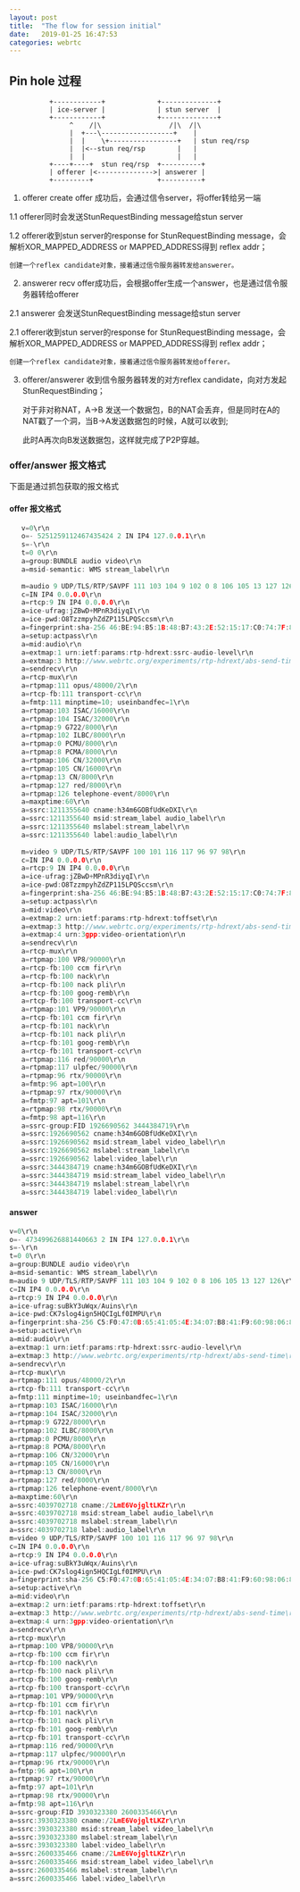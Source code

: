 ```yaml
---
layout: post
title:  "The flow for session initial"
date:   2019-01-25 16:47:53
categories: webrtc
---
```


## Pin hole 过程

              +------------+             +--------------+
              | ice-server |             | stun server  |
              +------------+             +--------------+
                   ^    /|\                 /|\  /|\
                   |  +---\------------------+    |
                   |  |    \+-----------------+   | stun req/rsp
                   |  |<--stun req/rsp        |   | 
                   |  |                       |   |
              +----+----+  stun req/rsp  +----------+
              | offerer |<-------------->| answerer |
              +---------+                +----------+

1. offerer  create offer 成功后，会通过信令server，将offer转给另一端

1.1 offerer同时会发送StunRequestBinding message给stun server

1.2 offerer收到stun server的response for StunRequestBinding message，会解析XOR_MAPPED_ADDRESS or MAPPED_ADDRESS得到 reflex addr；
    
    创建一个reflex candidate对象，接着通过信令服务器转发给answerer。

2. answerer recv offer成功后，会根据offer生成一个answer，也是通过信令服务器转给offerer

2.1 answerer 会发送StunRequestBinding message给stun server

2.1 offerer收到stun server的response for StunRequestBinding message，会解析XOR_MAPPED_ADDRESS or MAPPED_ADDRESS得到 reflex addr；
    
    创建一个reflex candidate对象，接着通过信令服务器转发给offerer。
    
3. offerer/answerer 收到信令服务器转发的对方reflex candidate，向对方发起StunRequestBinding；
   
   对于非对称NAT，A->B 发送一个数据包，B的NAT会丢弃，但是同时在A的NAT戳了一个洞，当B->A发送数据包的时候，A就可以收到;
   
   此时A再次向B发送数据包，这样就完成了P2P穿越。

### offer/answer 报文格式

下面是通过抓包获取的报文格式

#### offer 报文格式

```c
   v=0\r\n
   o=- 5251259112467435424 2 IN IP4 127.0.0.1\r\n
   s=-\r\n
   t=0 0\r\n
   a=group:BUNDLE audio video\r\n
   a=msid-semantic: WMS stream_label\r\n
   
   m=audio 9 UDP/TLS/RTP/SAVPF 111 103 104 9 102 0 8 106 105 13 127 126\r\n
   c=IN IP4 0.0.0.0\r\n
   a=rtcp:9 IN IP4 0.0.0.0\r\n
   a=ice-ufrag:jZBwD+MPnR3diyqI\r\n
   a=ice-pwd:O8TzzmpyhZdZP115LPQSccsm\r\n
   a=fingerprint:sha-256 46:BE:94:B5:1B:48:B7:43:2E:52:15:17:C0:74:7F:89:C5:68:11:EB:8D:C2:54:7E:1F:9B:63:7F:EA:C0:F0:BA\r\n
   a=setup:actpass\r\n
   a=mid:audio\r\n
   a=extmap:1 urn:ietf:params:rtp-hdrext:ssrc-audio-level\r\n
   a=extmap:3 http://www.webrtc.org/experiments/rtp-hdrext/abs-send-time\r\n
   a=sendrecv\r\n
   a=rtcp-mux\r\n
   a=rtpmap:111 opus/48000/2\r\n
   a=rtcp-fb:111 transport-cc\r\n
   a=fmtp:111 minptime=10; useinbandfec=1\r\n
   a=rtpmap:103 ISAC/16000\r\n
   a=rtpmap:104 ISAC/32000\r\n
   a=rtpmap:9 G722/8000\r\n
   a=rtpmap:102 ILBC/8000\r\n
   a=rtpmap:0 PCMU/8000\r\n
   a=rtpmap:8 PCMA/8000\r\n
   a=rtpmap:106 CN/32000\r\n
   a=rtpmap:105 CN/16000\r\n
   a=rtpmap:13 CN/8000\r\n
   a=rtpmap:127 red/8000\r\n
   a=rtpmap:126 telephone-event/8000\r\n
   a=maxptime:60\r\n
   a=ssrc:1211355640 cname:h34m6GOBfUdKeDXI\r\n
   a=ssrc:1211355640 msid:stream_label audio_label\r\n
   a=ssrc:1211355640 mslabel:stream_label\r\n
   a=ssrc:1211355640 label:audio_label\r\n
   
   m=video 9 UDP/TLS/RTP/SAVPF 100 101 116 117 96 97 98\r\n
   c=IN IP4 0.0.0.0\r\n
   a=rtcp:9 IN IP4 0.0.0.0\r\n
   a=ice-ufrag:jZBwD+MPnR3diyqI\r\n
   a=ice-pwd:O8TzzmpyhZdZP115LPQSccsm\r\n
   a=fingerprint:sha-256 46:BE:94:B5:1B:48:B7:43:2E:52:15:17:C0:74:7F:89:C5:68:11:EB:8D:C2:54:7E:1F:9B:63:7F:EA:C0:F0:BA\r\n
   a=setup:actpass\r\n
   a=mid:video\r\n
   a=extmap:2 urn:ietf:params:rtp-hdrext:toffset\r\n
   a=extmap:3 http://www.webrtc.org/experiments/rtp-hdrext/abs-send-time\r\n
   a=extmap:4 urn:3gpp:video-orientation\r\n
   a=sendrecv\r\n
   a=rtcp-mux\r\n
   a=rtpmap:100 VP8/90000\r\n
   a=rtcp-fb:100 ccm fir\r\n
   a=rtcp-fb:100 nack\r\n
   a=rtcp-fb:100 nack pli\r\n
   a=rtcp-fb:100 goog-remb\r\n
   a=rtcp-fb:100 transport-cc\r\n
   a=rtpmap:101 VP9/90000\r\n
   a=rtcp-fb:101 ccm fir\r\n
   a=rtcp-fb:101 nack\r\n
   a=rtcp-fb:101 nack pli\r\n
   a=rtcp-fb:101 goog-remb\r\n
   a=rtcp-fb:101 transport-cc\r\n
   a=rtpmap:116 red/90000\r\n
   a=rtpmap:117 ulpfec/90000\r\n
   a=rtpmap:96 rtx/90000\r\n
   a=fmtp:96 apt=100\r\n
   a=rtpmap:97 rtx/90000\r\n
   a=fmtp:97 apt=101\r\n
   a=rtpmap:98 rtx/90000\r\n
   a=fmtp:98 apt=116\r\n
   a=ssrc-group:FID 1926690562 3444384719\r\n
   a=ssrc:1926690562 cname:h34m6GOBfUdKeDXI\r\n
   a=ssrc:1926690562 msid:stream_label video_label\r\n
   a=ssrc:1926690562 mslabel:stream_label\r\n
   a=ssrc:1926690562 label:video_label\r\n
   a=ssrc:3444384719 cname:h34m6GOBfUdKeDXI\r\n
   a=ssrc:3444384719 msid:stream_label video_label\r\n
   a=ssrc:3444384719 mslabel:stream_label\r\n
   a=ssrc:3444384719 label:video_label\r\n
```

#### answer

```c
v=0\r\n
o=- 473499626881440663 2 IN IP4 127.0.0.1\r\n
s=-\r\n
t=0 0\r\n
a=group:BUNDLE audio video\r\n
a=msid-semantic: WMS stream_label\r\n
m=audio 9 UDP/TLS/RTP/SAVPF 111 103 104 9 102 0 8 106 105 13 127 126\r\n
c=IN IP4 0.0.0.0\r\n
a=rtcp:9 IN IP4 0.0.0.0\r\n
a=ice-ufrag:suBkY3uWqx/Auins\r\n
a=ice-pwd:CK7slog4ign5HQCIgLf0IMPU\r\n
a=fingerprint:sha-256 C5:F0:47:0B:65:41:05:4E:34:07:B8:41:F9:60:98:06:8E:87:10:1D:A2:BB:90:A1:D4:82:46:2F:03:19:CF:2F\r\n
a=setup:active\r\n
a=mid:audio\r\n
a=extmap:1 urn:ietf:params:rtp-hdrext:ssrc-audio-level\r\n
a=extmap:3 http://www.webrtc.org/experiments/rtp-hdrext/abs-send-time\r\n
a=sendrecv\r\n
a=rtcp-mux\r\n
a=rtpmap:111 opus/48000/2\r\n
a=rtcp-fb:111 transport-cc\r\n
a=fmtp:111 minptime=10; useinbandfec=1\r\n
a=rtpmap:103 ISAC/16000\r\n
a=rtpmap:104 ISAC/32000\r\n
a=rtpmap:9 G722/8000\r\n
a=rtpmap:102 ILBC/8000\r\n
a=rtpmap:0 PCMU/8000\r\n
a=rtpmap:8 PCMA/8000\r\n
a=rtpmap:106 CN/32000\r\n
a=rtpmap:105 CN/16000\r\n
a=rtpmap:13 CN/8000\r\n
a=rtpmap:127 red/8000\r\n
a=rtpmap:126 telephone-event/8000\r\n
a=maxptime:60\r\n
a=ssrc:4039702718 cname:/2LmE6VojgltLKZr\r\n
a=ssrc:4039702718 msid:stream_label audio_label\r\n
a=ssrc:4039702718 mslabel:stream_label\r\n
a=ssrc:4039702718 label:audio_label\r\n
m=video 9 UDP/TLS/RTP/SAVPF 100 101 116 117 96 97 98\r\n
c=IN IP4 0.0.0.0\r\n
a=rtcp:9 IN IP4 0.0.0.0\r\n
a=ice-ufrag:suBkY3uWqx/Auins\r\n
a=ice-pwd:CK7slog4ign5HQCIgLf0IMPU\r\n
a=fingerprint:sha-256 C5:F0:47:0B:65:41:05:4E:34:07:B8:41:F9:60:98:06:8E:87:10:1D:A2:BB:90:A1:D4:82:46:2F:03:19:CF:2F\r\n
a=setup:active\r\n
a=mid:video\r\n
a=extmap:2 urn:ietf:params:rtp-hdrext:toffset\r\n
a=extmap:3 http://www.webrtc.org/experiments/rtp-hdrext/abs-send-time\r\n
a=extmap:4 urn:3gpp:video-orientation\r\n
a=sendrecv\r\n
a=rtcp-mux\r\n
a=rtpmap:100 VP8/90000\r\n
a=rtcp-fb:100 ccm fir\r\n
a=rtcp-fb:100 nack\r\n
a=rtcp-fb:100 nack pli\r\n
a=rtcp-fb:100 goog-remb\r\n
a=rtcp-fb:100 transport-cc\r\n
a=rtpmap:101 VP9/90000\r\n
a=rtcp-fb:101 ccm fir\r\n
a=rtcp-fb:101 nack\r\n
a=rtcp-fb:101 nack pli\r\n
a=rtcp-fb:101 goog-remb\r\n
a=rtcp-fb:101 transport-cc\r\n
a=rtpmap:116 red/90000\r\n
a=rtpmap:117 ulpfec/90000\r\n
a=rtpmap:96 rtx/90000\r\n
a=fmtp:96 apt=100\r\n
a=rtpmap:97 rtx/90000\r\n
a=fmtp:97 apt=101\r\n
a=rtpmap:98 rtx/90000\r\n
a=fmtp:98 apt=116\r\n
a=ssrc-group:FID 3930323380 2600335466\r\n
a=ssrc:3930323380 cname:/2LmE6VojgltLKZr\r\n
a=ssrc:3930323380 msid:stream_label video_label\r\n
a=ssrc:3930323380 mslabel:stream_label\r\n
a=ssrc:3930323380 label:video_label\r\n
a=ssrc:2600335466 cname:/2LmE6VojgltLKZr\r\n
a=ssrc:2600335466 msid:stream_label video_label\r\n
a=ssrc:2600335466 mslabel:stream_label\r\n
a=ssrc:2600335466 label:video_label\r\n
```
